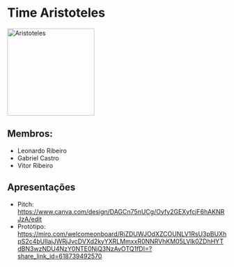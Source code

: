 # Time Aristoteles

<img src="https://imgur.com/a/OT2eRdi" alt="Aristoteles" width="200"/>

## Membros:
- Leonardo Ribeiro
- Gabriel Castro
- Vitor Ribeiro

## Apresentações 
- Pitch: https://www.canva.com/design/DAGCn75nUCg/Oyfy2GEXyfcjF6hAKNRJzA/edit
- Protótipo: https://miro.com/welcomeonboard/RjZDUWJOdXZCOUNLV1RsU3pBUXhpS2c4bUlIajJWRjJvcDVXd2kyYXRLMmxxR0NNRVhKM05LVlk0ZDhHYTdBN3wzNDU4NzY0NTE0NjQ3NzAyOTQ1fDI=?share_link_id=618739492570
